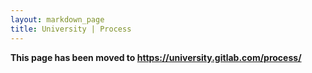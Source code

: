 ```yaml
---
layout: markdown_page
title: University | Process
---
```


**This page has been moved to https://university.gitlab.com/process/**
